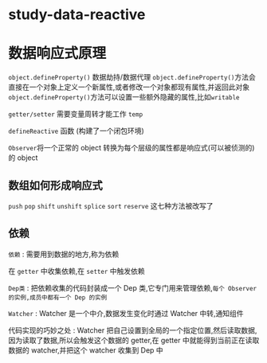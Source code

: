 # study-data-reactive

# 数据响应式原理

`object.defineProperty()` 数据劫持/数据代理
`object.defineProperty()`方法会直接在一个对象上定义一个新属性,或者修改一个对象都现有属性,并返回此对象
`object.defineProperty()`方法可以设置一些额外隐藏的属性,比如`writable`

`getter/setter` 需要变量周转才能工作 `temp`

`defineReactive` 函数 (构建了一个闭包环境)

`Observer`将一个正常的 object 转换为每个层级的属性都是响应式(可以被侦测的)的 object

## 数组如何形成响应式

`push` `pop` `shift` `unshift` `splice` `sort` `reserve` 这七种方法被改写了

## 依赖

`依赖` : 需要用到数据的地方,称为依赖

在 `getter` 中收集依赖,在 `setter` 中触发依赖

`Dep类` : 把依赖收集的代码封装成一个 Dep 类,它专门用来管理依赖,`每个 Observer 的实例,成员中都有一个 Dep 的实例`

`Watcher` : Watcher 是一个中介,数据发生变化时通过 Watcher 中转,通知组件

代码实现的巧妙之处 :
Watcher 把自己设置到全局的一个指定位置,然后读取数据,因为读取了数据,所以会触发这个数据的 getter,在 getter 中就能得到当前正在读取数据的 watcher,并把这个 watcher 收集到 Dep 中
